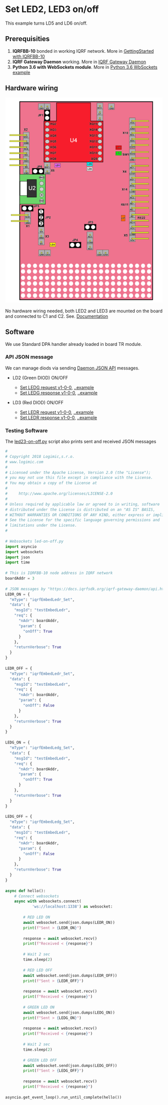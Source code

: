 # Set LED2, LED3 on/off

This example turns LD5 and LD6 on/off.

## Prerequisities

1. **IQRFBB-10** bonded in working IQRF network. More in [GettingStarted with IQRFBB-10](https://github.com/logimic/iqrfboard/wiki)
2. **IQRF Gateway Daemon** working. More in [IQRF Gateway Daemon](https://github.com/logimic/iqrfboard/wiki/Get-IQRF-with-your-software#iqrf-gateway-daemon)
3. **Python 3.6 with WebSockets module**. More in [Python 3.6 WbSockets example](https://github.com/logimic/iqrfboard/wiki/Get-IQRF-with-your-software#python-36-websocket-example)

## Hardware wiring

![](../../files/datasheet/layout.png)

No hardware wiring needed, both LED2 and LED3 are mounted on the board and connected to C1 and C2. See. [Documentation](https://github.com/logimic/iqrfboard/wiki/Getting-Started-with-IQRFBB-10#iqrfbb-10-documentation)

## Software

We use Standard DPA handler already loaded in board TR module.

### API JSON message

We can manage diods via sending [Daemon JSON API](https://docs.iqrfsdk.org/iqrf-gateway-daemon/) messages.

* LD2 (Green DIOD) ON/OFF
  * [Set LEDG request v1-0-0](https://apidocs.iqrf.org/iqrf-gateway-daemon/json/#iqrf/iqrfEmbedLedg_Set-request-1-0-0.json), [..example](https://apidocs.iqrf.org/iqrf-gateway-daemon/json/iqrf/examples/iqrfEmbedLedg_Set-request-1-0-0-example.json)
  * [Set LEDG response v1-0-0](https://apidocs.iqrf.org/iqrf-gateway-daemon/json/#iqrf/iqrfEmbedLedr_Set-response-1-0-0.json), [..example](https://apidocs.iqrf.org/iqrf-gateway-daemon/json/iqrf/examples/iqrfEmbedLedr_Set-response-1-0-0-example.json)

* LD3 (Red DIOD) ON/OFF
  * [Set LEDR request v1-0-0](https://apidocs.iqrf.org/iqrf-gateway-daemon/json/#iqrf/iqrfEmbedLedr_Set-request-1-0-0.json), [..example](https://apidocs.iqrf.org/iqrf-gateway-daemon/json/iqrf/examples/iqrfEmbedLedr_Set-request-1-0-0-example.json)
  * [Set LEDR response v1-0-0](https://apidocs.iqrf.org/iqrf-gateway-daemon/json/#iqrf/iqrfEmbedLedr_Set-response-1-0-0.json), [..example](https://apidocs.iqrf.org/iqrf-gateway-daemon/json/iqrf/examples/iqrfEmbedLedr_Set-response-1-0-0-example.json)

### Testing Software

The [led23-on-off.py](led23-on-off.py) script also prints sent and received JSON messages

```py
#
# Copyright 2018 Logimic,s.r.o.
# www.logimic.com
#
# Licensed under the Apache License, Version 2.0 (the "License");
# you may not use this file except in compliance with the License.
# You may obtain a copy of the License at
#
#     http://www.apache.org/licenses/LICENSE-2.0
#
# Unless required by applicable law or agreed to in writing, software
# distributed under the License is distributed on an "AS IS" BASIS,
# WITHOUT WARRANTIES OR CONDITIONS OF ANY KIND, either express or implied.
# See the License for the specific language governing permissions and
# limitations under the License.
#

# Websockets led-on-off.py
import asyncio
import websockets
import json
import time

# This is IQRFBB-10 node address in IQRF network
boardAddr = 3

# JSON messages by "https://docs.iqrfsdk.org/iqrf-gateway-daemon/api.html"
LEDR_ON = {
  "mType": "iqrfEmbedLedr_Set",
  "data": {
    "msgId": "testEmbedLedr",
    "req": {
      "nAdr": boardAddr,
      "param": {
        "onOff": True
      }
    },
    "returnVerbose": True
  }
}

LEDR_OFF = {
  "mType": "iqrfEmbedLedr_Set",
  "data": {
    "msgId": "testEmbedLedr",
    "req": {
      "nAdr": boardAddr,
      "param": {
        "onOff": False
      }
    },
    "returnVerbose": True
  }
}

LEDG_ON = {
  "mType": "iqrfEmbedLedg_Set",
  "data": {
    "msgId": "testEmbedLedr",
    "req": {
      "nAdr": boardAddr,
      "param": {
        "onOff": True
      }
    },
    "returnVerbose": True
  }
}

LEDG_OFF = {
  "mType": "iqrfEmbedLedg_Set",
  "data": {
    "msgId": "testEmbedLedr",
    "req": {
      "nAdr": boardAddr,
      "param": {
        "onOff": False
      }
    },
    "returnVerbose": True
  }
}

async def hello():
    # Connect websockets
    async with websockets.connect(
            'ws://localhost:1338') as websocket:

        # RED LED ON
        await websocket.send(json.dumps(LEDR_ON))
        print(f"Sent > {LEDR_ON}")

        response = await websocket.recv()
        print(f"Received < {response}")

        # Wait 2 sec
        time.sleep(2)

        # RED LED OFF
        await websocket.send(json.dumps(LEDR_OFF))
        print(f"Sent > {LEDR_OFF}")

        response = await websocket.recv()
        print(f"Received < {response}")        

        # GREEN LED ON
        await websocket.send(json.dumps(LEDG_ON))
        print(f"Sent > {LEDG_ON}")

        response = await websocket.recv()
        print(f"Received < {response}")        

        # Wait 2 sec
        time.sleep(2)

        # GREEN LED OFF
        await websocket.send(json.dumps(LEDG_OFF))
        print(f"Sent > {LEDG_OFF}")

        response = await websocket.recv()
        print(f"Received < {response}")            

asyncio.get_event_loop().run_until_complete(hello())
```
